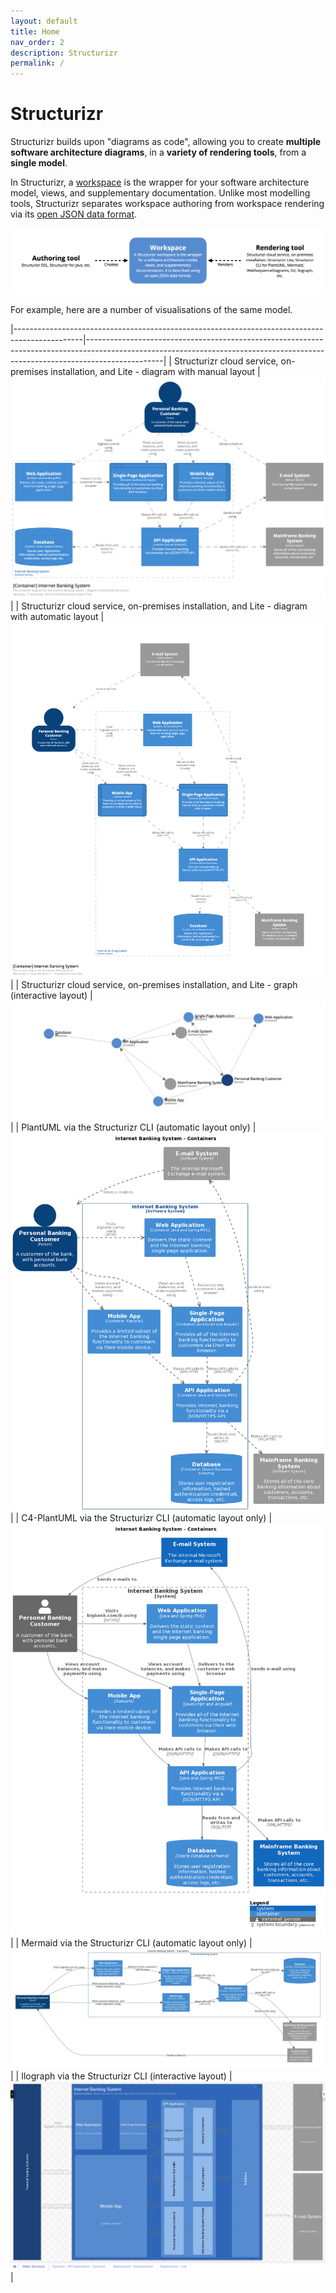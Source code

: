 ```yaml
---
layout: default
title: Home
nav_order: 2
description: Structurizr
permalink: /
---
```


# Structurizr

Structurizr builds upon "diagrams as code", allowing you to create
__multiple software architecture diagrams__, in a __variety of rendering tools__, from a __single model__.

In Structurizr, a [workspace](/workspaces) is the wrapper for your software architecture model, views, and supplementary documentation.
Unlike most modelling tools, Structurizr separates workspace authoring from workspace rendering via its
[open JSON data format](https://github.com/structurizr/json).

![](images/authoring-vs-rendering.png)

For example, here are a number of visualisations of the same model.

|-----------------------------------------------------------------------------------------------|-------------------------------------------------------------------------------------------------------------------------------------------------------------------------------|
| Structurizr cloud service, on-premises installation, and Lite - diagram with manual layout    | [![Structurizr - diagram with manual layout](images/structurizr-diagram-manual.png)](https://structurizr.com/share/36141/diagrams#Containers)                                 |
| Structurizr cloud service, on-premises installation, and Lite - diagram with automatic layout | [![Structurizr - diagram with automatic layout](images/structurizr-diagram-automatic.png)](https://structurizr.com/dsl?example=big-bank-plc&view=Containers&renderer=diagram) |
| Structurizr cloud service, on-premises installation, and Lite - graph (interactive layout)    | [![Structurizr - graph](images/structurizr-graph.png)](https://structurizr.com/dsl?example=big-bank-plc&view=Containers&renderer=graph)                                       |
| PlantUML via the Structurizr CLI (automatic layout only)                                      | [![PlantUML via the Structurizr CLI](images/plantuml.png)](https://structurizr.com/dsl?example=big-bank-plc&view=Containers&renderer=plantuml)                                |
| C4-PlantUML via the Structurizr CLI (automatic layout only)                                   | [![C4-PlantUML via the Structurizr CLI](images/c4plantuml.png)](https://structurizr.com/dsl?example=big-bank-plc&view=Containers&renderer=c4plantuml)                         |
| Mermaid via the Structurizr CLI (automatic layout only)                                       | [![Mermaid via the Structurizr CLI](images/mermaid.jpg)](https://structurizr.com/dsl?example=big-bank-plc&view=Containers&renderer=mermaid)                                   |
| Ilograph via the Structurizr CLI (interactive layout)                                         | [![Ilograph via the Structurizr CLI](images/ilograph.png)](https://structurizr.com/dsl?example=big-bank-plc&view=Containers&renderer=ilograph)                                |